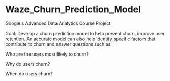 # Waze_Churn_Prediction_Model
Google's Advanced Data Analytics Course Project

Goal: Develop a churn prediction model to help prevent churn, improve user retention. An accurate model can also help identify specific factors that contribute to churn and answer questions such as: 

Who are the users most likely to churn?

Why do users churn? 

When do users churn?
